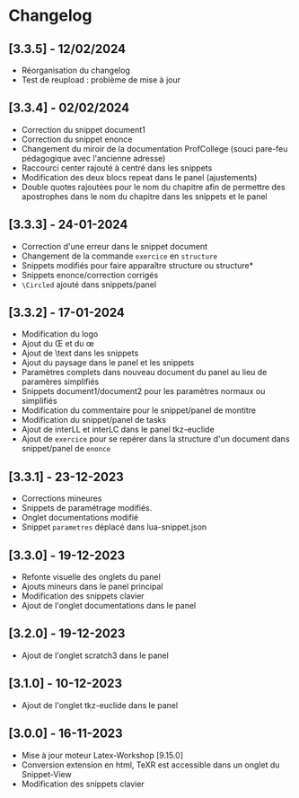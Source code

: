# Changelog

 ## [3.3.5] - 12/02/2024

 - Réorganisation du changelog
 - Test de reupload : problème de mise à jour

 ## [3.3.4] - 02/02/2024

 - Correction du snippet document1
 - Correction du snippet enonce
 - Changement du miroir de la documentation ProfCollege (souci pare-feu pédagogique avec l'ancienne adresse)
 - Raccourci center rajouté à centré dans les snippets
 - Modification des deux blocs repeat dans le panel (ajustements)
 - Double quotes rajoutées pour le nom du chapitre afin de permettre des apostrophes dans le nom du chapitre dans les snippets et le panel

 ## [3.3.3] - 24-01-2024
 - Correction d'une erreur dans le snippet document
 - Changement de la commande ```exercice``` en ```structure```
 - Snippets modifiés pour faire apparaître structure ou structure*
 - Snippets enonce/correction corrigés
 - ```\Circled``` ajouté dans snippets/panel

## [3.3.2] - 17-01-2024
 - Modification du logo
 - Ajout du Œ et du œ
 - Ajout de  \text dans les snippets
 - Ajout du paysage dans le  panel et les snippets
 - Paramètres complets dans nouveau document du panel au lieu de paramères simplifiés
 - Snippets document1/document2 pour les paramètres normaux ou simplifiés
 - Modification du commentaire pour le snippet/panel de montitre
 - Modification du snippet/panel de tasks
 - Ajout de interLL et interLC dans le panel tkz-euclide
 - Ajout de ```exercice``` pour se repérer dans la structure d'un document dans snippet/panel de ```enonce```

## [3.3.1] - 23-12-2023
 - Corrections mineures
 - Snippets de paramétrage modifiés.
 - Onglet documentations modifié
 - Snippet ```parametres``` déplacé dans lua-snippet.json

## [3.3.0] - 19-12-2023
 - Refonte visuelle des onglets du panel
 - Ajouts mineurs dans le panel principal
 - Modification des snippets clavier
 - Ajout de l'onglet documentations dans le panel

## [3.2.0] - 19-12-2023
 - Ajout de l'onglet scratch3 dans le panel

## [3.1.0] - 10-12-2023
 - Ajout de l'onglet tkz-euclide dans le panel

## [3.0.0] - 16-11-2023
 - Mise à jour moteur Latex-Workshop [9.15.0]
 - Conversion extension en html, TeXR est accessible dans un onglet du Snippet-View
 - Modification des snippets clavier